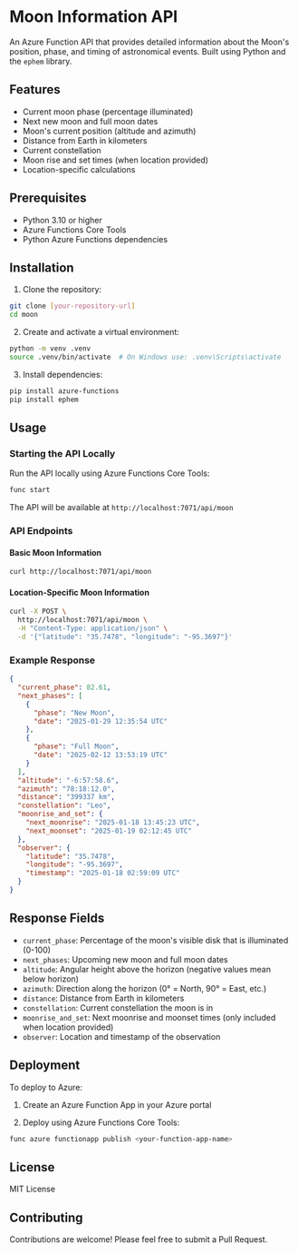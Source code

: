 # Moon Information API

An Azure Function API that provides detailed information about the Moon's position, phase, and timing of astronomical events. Built using Python and the `ephem` library.

## Features

- Current moon phase (percentage illuminated)
- Next new moon and full moon dates
- Moon's current position (altitude and azimuth)
- Distance from Earth in kilometers
- Current constellation
- Moon rise and set times (when location provided)
- Location-specific calculations

## Prerequisites

- Python 3.10 or higher
- Azure Functions Core Tools
- Python Azure Functions dependencies

## Installation

1. Clone the repository:
```bash
git clone [your-repository-url]
cd moon
```

2. Create and activate a virtual environment:
```bash
python -m venv .venv
source .venv/bin/activate  # On Windows use: .venv\Scripts\activate
```

3. Install dependencies:
```bash
pip install azure-functions
pip install ephem
```

## Usage

### Starting the API Locally

Run the API locally using Azure Functions Core Tools:
```bash
func start
```

The API will be available at `http://localhost:7071/api/moon`

### API Endpoints

#### Basic Moon Information
```bash
curl http://localhost:7071/api/moon
```

#### Location-Specific Moon Information
```bash
curl -X POST \
  http://localhost:7071/api/moon \
  -H "Content-Type: application/json" \
  -d '{"latitude": "35.7478", "longitude": "-95.3697"}'
```

### Example Response

```json
{
  "current_phase": 82.61,
  "next_phases": [
    {
      "phase": "New Moon",
      "date": "2025-01-29 12:35:54 UTC"
    },
    {
      "phase": "Full Moon",
      "date": "2025-02-12 13:53:19 UTC"
    }
  ],
  "altitude": "-6:57:58.6",
  "azimuth": "78:18:12.0",
  "distance": "399337 km",
  "constellation": "Leo",
  "moonrise_and_set": {
    "next_moonrise": "2025-01-18 13:45:23 UTC",
    "next_moonset": "2025-01-19 02:12:45 UTC"
  },
  "observer": {
    "latitude": "35.7478",
    "longitude": "-95.3697",
    "timestamp": "2025-01-18 02:59:09 UTC"
  }
}
```

## Response Fields

- `current_phase`: Percentage of the moon's visible disk that is illuminated (0-100)
- `next_phases`: Upcoming new moon and full moon dates
- `altitude`: Angular height above the horizon (negative values mean below horizon)
- `azimuth`: Direction along the horizon (0° = North, 90° = East, etc.)
- `distance`: Distance from Earth in kilometers
- `constellation`: Current constellation the moon is in
- `moonrise_and_set`: Next moonrise and moonset times (only included when location provided)
- `observer`: Location and timestamp of the observation

## Deployment

To deploy to Azure:

1. Create an Azure Function App in your Azure portal

2. Deploy using Azure Functions Core Tools:
```bash
func azure functionapp publish <your-function-app-name>
```

## License

MIT License

## Contributing

Contributions are welcome! Please feel free to submit a Pull Request.